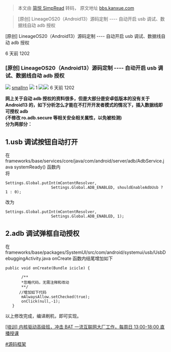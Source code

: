 > 本文由 [简悦 SimpRead](http://ksria.com/simpread/) 转码， 原文地址 [bbs.kanxue.com](https://bbs.kanxue.com/thread-281293.htm)

> [原创] LineageOS20（Android13）源码定制 ---- 自动开启 usb 调试、数据线自动 adb 授权

[原创] LineageOS20（Android13）源码定制 ---- 自动开启 usb 调试、数据线自动 adb 授权

6 天前 1202

### [原创] LineageOS20（Android13）源码定制 ---- 自动开启 usb 调试、数据线自动 adb 授权

 [![](http://passport.kanxue.com/upload/avatar/781/899781.png?1712854564)](user-home-899781.htm) [smallnn](user-home-899781.htm) ![](https://bbs.kanxue.com/view/img/rank/5.png) 1  ![](http://passport.kanxue.com/pc/view/img/star.gif)![](http://passport.kanxue.com/pc/view/img/star.gif) 6 天前  1202

**网上关于自动 adb 授权的资料很多，但是大部分是安卓低版本的没有关于 Android13 的，如下分析怎么才能在不打开开发者模式的情况下，插入数据线即可授权 adb  
(不修改 ro.adb.secure 等相关安全相关属性，以免被检测)  
分为两部分：**

1.usb 调试按钮自动打开
--------------

在 frameworks/base/services/core/java/com/android/server/adb/AdbService.java systemReady() 函数内  
将

```
Settings.Global.putInt(mContentResolver,
                    Settings.Global.ADB_ENABLED, shouldEnableAdbUsb ? 1 : 0);

```

改为

```
Settings.Global.putInt(mContentResolver,
                    Settings.Global.ADB_ENABLED, 1);

```

2.adb 调试弹框自动授权
--------------

在 frameworks/base/packages/SystemUI/src/com/android/systemui/usb/UsbDebuggingActivity.java onCreate 函数内结尾增加如下

```
public void onCreate(Bundle icicle) {
     
       /**
       *忽略代码，无需注释和改动
       **/
      //增加如下代码
       mAlwaysAllow.setChecked(true);
       onClick(null,-1);
   }

```

以上修改完成，编译刷机，即可实现。

  

[[培训] 内核驱动高级班，冲击 BAT 一流互联网大厂工作，每周日 13:00-18:00 直播授课](https://www.kanxue.com/book-section_list-174.htm)

[#源码框架](forum-161-1-127.htm)